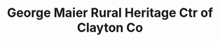 ---
layout: repo
title: "George Maier Rural Heritage Ctr of Clayton Co"
id: 11921
permalink: repos/11921/
---